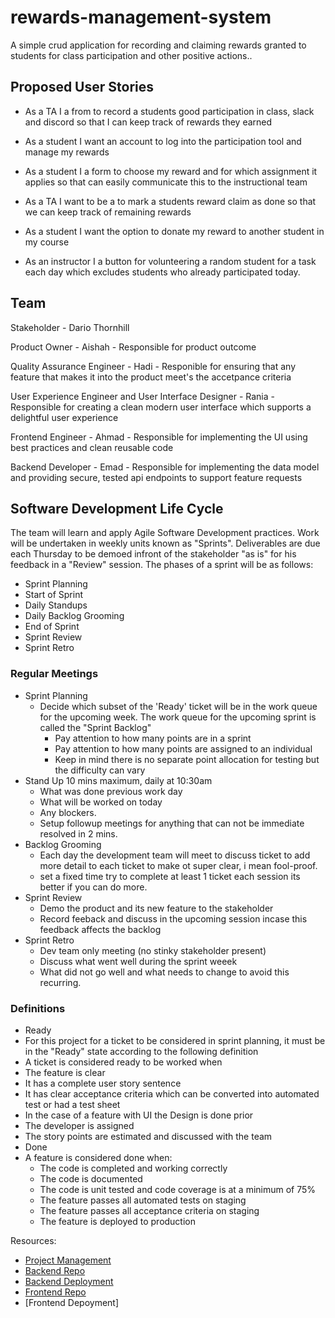 # rewards-management-system
A simple crud application for recording and claiming rewards granted to students for class participation and other positive actions..

## Proposed User Stories

- As a TA I a from to record a students good participation in class, slack and discord so that I can keep track of rewards they earned

- As a student I want an account to log into the participation tool and manage my rewards

- As a student I a form to choose my reward and for which assignment it applies so that can easily communicate this to the instructional team

- As a TA I want to be a to mark a students reward claim as done so that we can keep track of remaining rewards

- As a student I want the option to donate my reward to another student in my course

- As an instructor I a button for volunteering a random student for a task each day which excludes students who already participated today.

## Team

Stakeholder - Dario Thornhill

Product Owner - Aishah - Responsible for product outcome

Quality Assurance Engineer - Hadi - Responible for ensuring that any feature that makes it into the product meet's the accetpance criteria

User Experience Engineer and User Interface Designer - Rania - Responsible for creating a clean modern user interface which supports a delightful user experience

Frontend Engineer - Ahmad - Responsible for implementing the UI using best practices and clean reusable code

Backend Developer - Emad - Responsible for implementing the data model and providing secure, tested api endpoints to support feature requests

## Software Development Life Cycle

The team will learn and apply Agile Software Development practices. 
Work will be undertaken in weekly units known as "Sprints". 
Deliverables are due each Thursday to be demoed infront of the stakeholder "as is" for his feedback in a "Review" session. 
The phases of a sprint will be as follows:

- Sprint Planning
- Start of Sprint
- Daily Standups
- Daily Backlog Grooming
- End of Sprint
- Sprint Review
- Sprint Retro



### Regular Meetings 
- Sprint Planning
  - Decide which subset of the 'Ready' ticket will be in the work queue for the upcoming week. The work queue for the upcoming sprint is called the "Sprint Backlog"
    - Pay attention to how many points are in a sprint
    - Pay attention to how many points are assigned to an individual
    - Keep in mind there is no separate point allocation for testing but the difficulty can vary
- Stand Up 10 mins maximum, daily at 10:30am
  - What was done previous work day
  - What will be worked on today
  - Any blockers. 
  - Setup followup meetings for anything that can not be immediate resolved in 2 mins.
- Backlog Grooming
  - Each day the development team will meet to discuss ticket to add more detail to each ticket to make ot super clear, i mean fool-proof.
  - set a fixed time try to complete at least 1 ticket each session its better if you can do more.
- Sprint Review
  - Demo the product and its new feature to the stakeholder
  - Record feeback and discuss in the upcoming session incase this feedback affects the backlog
- Sprint Retro
  -   Dev team only meeting (no stinky stakeholder present)
  -   Discuss what went well during the sprint weeek
  -   What did not go well and what needs to change to avoid this recurring.

### Definitions
- Ready
 - For this project for a ticket to be considered in sprint planning, it must be in the "Ready" state according to the following definition
 - A ticket is considered ready to be worked when
  - The feature is clear
  - It has a complete user story sentence
  - It has clear acceptance criteria which can be converted into automated test or had a test sheet
  - In the case of a feature with UI the Design is done prior
  - The developer is assigned
  - The story points are estimated and discussed with the team
- Done
- A feature is considered done when:
  - The code is completed and working correctly 
  - The code is documented
  - The code is unit tested and code coverage is at a minimum of 75% 
  - The feature passes all automated tests on staging
  - The feature passes all acceptance criteria on staging
  - The feature is deployed to production


Resources:
 -  [Project Management](https://trello.com/b/S5HR9UCm/rewards-management-system)
 -  [Backend Repo](https://github.com/LTUC/rewards-management-system-api)
 -  [Backend Deployment](https://prizes-app.herokuapp.com/)
 -  [Frontend Repo](https://github.com/LTUC/rewards-management-system-ui)
 -  [Frontend Depoyment]

